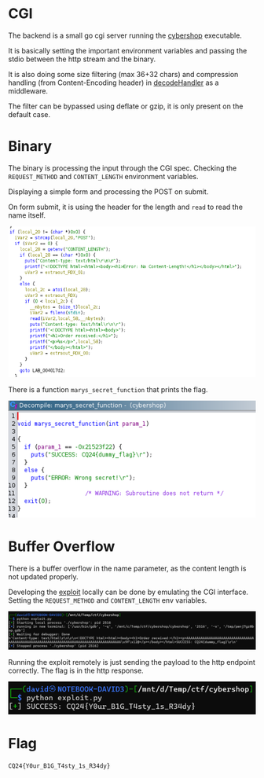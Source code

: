# CGI

The backend is a small go cgi server running the [cybershop](workdir/src/cybershop) executable.

It is basically setting the important environment variables and passing the stdio between the http stream and the binary. 

It is also doing some size filtering (max 36+32 chars) and compression handling (from Content-Encoding header) in [decodeHandler](workdir/src/main.go) as a middleware.

The filter can be bypassed using deflate or gzip, it is only present on the default case.

# Binary

The binary is processing the input through the CGI spec. Checking the `REQUEST_METHOD` and `CONTENT_LENGTH` environment variables.

Displaying a simple form and processing the POST on submit.

On form submit, it is using the header for the length and `read` to read the name itself.

![](screenshots/3.png)

There is a function `marys_secret_function` that prints the flag.

![](screenshots/4.png)

# Buffer Overflow

There is a buffer overflow in the name parameter, as the content length is not updated properly.

Developing the [exploit](workdir/exploit.py) locally can be done by emulating the CGI interface. Setting the `REQUEST_METHOD` and `CONTENT_LENGTH` env variables.

![](screenshots/1.png)

Running the exploit remotely is just sending the payload to the http endpoint correctly. The flag is in the http response.

![](screenshots/2.png)

# Flag
`CQ24{Y0ur_B1G_T4sty_1s_R34dy}`